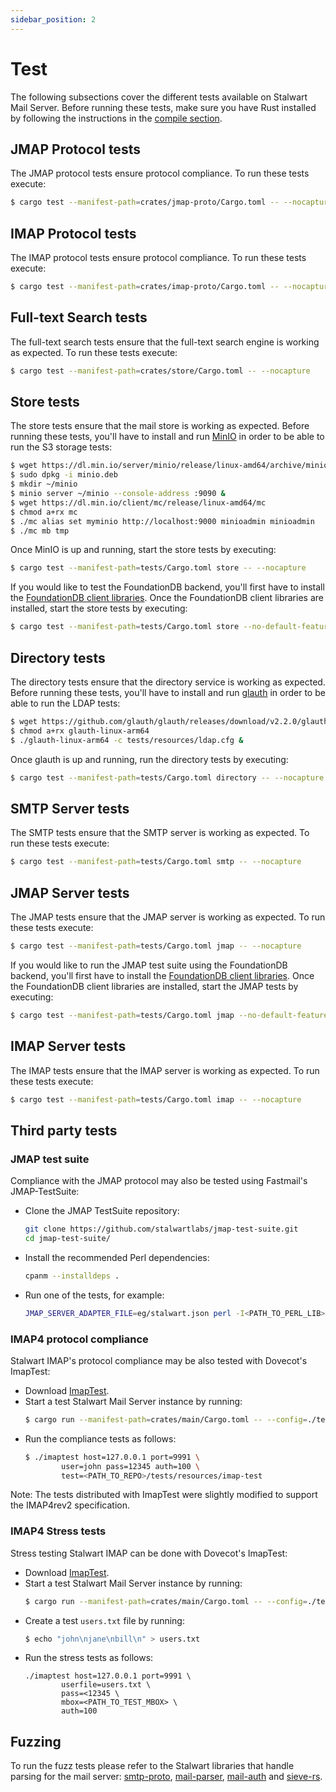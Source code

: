 ```yaml
---
sidebar_position: 2
---
```


# Test

The following subsections cover the different tests available on Stalwart Mail Server.
Before running these tests, make sure you have Rust installed by following the instructions
in the [compile section](/docs/development/compile).

## JMAP Protocol tests

The JMAP protocol tests ensure protocol compliance. To run these tests execute:

```bash
$ cargo test --manifest-path=crates/jmap-proto/Cargo.toml -- --nocapture
```

## IMAP Protocol tests

The IMAP protocol tests ensure protocol compliance. To run these tests execute:

```bash
$ cargo test --manifest-path=crates/imap-proto/Cargo.toml -- --nocapture
```

## Full-text Search tests

The full-text search tests ensure that the full-text search engine is working as expected. To run these tests execute:

```bash
$ cargo test --manifest-path=crates/store/Cargo.toml -- --nocapture
```

## Store tests

The store tests ensure that the mail store is working as expected. Before running these tests, you'll have to install and run [MinIO](https://github.com/minio/minio) in order to be able to run the S3 storage tests:

```bash
$ wget https://dl.min.io/server/minio/release/linux-amd64/archive/minio_20230629051228.0.0_amd64.deb -O minio.deb
$ sudo dpkg -i minio.deb
$ mkdir ~/minio
$ minio server ~/minio --console-address :9090 &
$ wget https://dl.min.io/client/mc/release/linux-amd64/mc
$ chmod a+rx mc
$ ./mc alias set myminio http://localhost:9000 minioadmin minioadmin
$ ./mc mb tmp
```

Once MinIO is up and running, start the store tests by executing:

```bash
$ cargo test --manifest-path=tests/Cargo.toml store -- --nocapture
```

If you would like to test the FoundationDB backend, you'll first have to install the [FoundationDB client libraries](https://github.com/apple/foundationdb/releases). Once the FoundationDB client libraries are installed, start the store tests by executing:

```bash
$ cargo test --manifest-path=tests/Cargo.toml store --no-default-features --features foundationdb -- --nocapture
```

## Directory tests

The directory tests ensure that the directory service is working as expected. Before running these tests, you'll have to install and run [glauth](https://github.com/glauth/glauth) in order to be able to run the LDAP tests:

```bash
$ wget https://github.com/glauth/glauth/releases/download/v2.2.0/glauth-linux-arm64
$ chmod a+rx glauth-linux-arm64
$ ./glauth-linux-arm64 -c tests/resources/ldap.cfg &
```

Once glauth is up and running, run the directory tests by executing:

```bash
$ cargo test --manifest-path=tests/Cargo.toml directory -- --nocapture
```

## SMTP Server tests

The SMTP tests ensure that the SMTP server is working as expected. To run these tests execute:

```bash
$ cargo test --manifest-path=tests/Cargo.toml smtp -- --nocapture
```

## JMAP Server tests

The JMAP tests ensure that the JMAP server is working as expected. To run these tests execute:

```bash
$ cargo test --manifest-path=tests/Cargo.toml jmap -- --nocapture
```

If you would like to run the JMAP test suite using the FoundationDB backend, you'll first have to install the [FoundationDB client libraries](https://github.com/apple/foundationdb/releases). Once the FoundationDB client libraries are installed, start the JMAP tests by executing:

```bash
$ cargo test --manifest-path=tests/Cargo.toml jmap --no-default-features --features foundationdb -- --nocapture
```

## IMAP Server tests

The IMAP tests ensure that the IMAP server is working as expected. To run these tests execute:

```bash
$ cargo test --manifest-path=tests/Cargo.toml imap -- --nocapture
```

## Third party tests

### JMAP test suite

Compliance with the JMAP protocol may also be tested using Fastmail's JMAP-TestSuite:

- Clone the JMAP TestSuite repository:
    ```bash
    git clone https://github.com/stalwartlabs/jmap-test-suite.git
    cd jmap-test-suite/
    ```
- Install the recommended Perl dependencies:
    ```bash
    cpanm --installdeps .
    ```
- Run one of the tests, for example:
    ```bash
    JMAP_SERVER_ADAPTER_FILE=eg/stalwart.json perl -I<PATH_TO_PERL_LIB> -I lib t/basic.t
    ```

### IMAP4 protocol compliance

Stalwart IMAP's protocol compliance may be also tested with Dovecot's ImapTest:

- Download [ImapTest](https://www.imapwiki.org/ImapTest/Installation).
- Start a test Stalwart Mail Server instance by running:
    ```bash
    $ cargo run --manifest-path=crates/main/Cargo.toml -- --config=./tests/resources/test_config.toml
    ```
- Run the compliance tests as follows:
    ```bash
    $ ./imaptest host=127.0.0.1 port=9991 \
            user=john pass=12345 auth=100 \
            test=<PATH_TO_REPO>/tests/resources/imap-test
    ```

Note: The tests distributed with ImapTest were slightly modified to support the
IMAP4rev2 specification.

### IMAP4 Stress tests

Stress testing Stalwart IMAP can be done with Dovecot's ImapTest:

- Download [ImapTest](https://www.imapwiki.org/ImapTest/Installation).
- Start a test Stalwart Mail Server instance by running:
    ```bash
    $ cargo run --manifest-path=crates/main/Cargo.toml -- --config=./tests/resources/test_config.toml
    ```
- Create a test `users.txt` file by running:
    ```bash
    $ echo "john\njane\nbill\n" > users.txt
    ```
- Run the stress tests as follows:
    ```
    ./imaptest host=127.0.0.1 port=9991 \
            userfile=users.txt \
            pass=<12345 \
            mbox=<PATH_TO_TEST_MBOX> \
            auth=100
    ```

## Fuzzing

To run the fuzz tests please refer to the Stalwart libraries that handle parsing for the mail server: [smtp-proto](https://github.com/stalwartlabs/smtp-proto),
[mail-parser](https://github.com/stalwartlabs/mail-parser),
[mail-auth](https://github.com/stalwartlabs/mail-auth) and [sieve-rs](https://github.com/stalwartlabs/sieve). 


